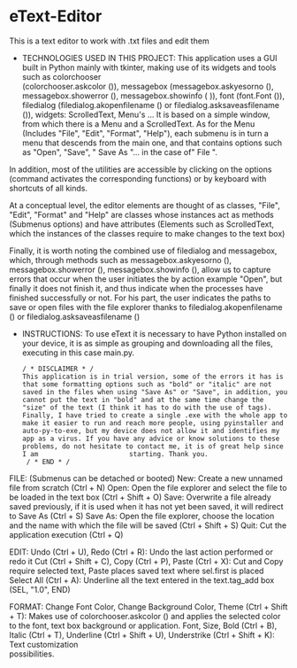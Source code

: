 # eText-Editor
This is a text editor to work with .txt files and edit them

* TECHNOLOGIES USED IN THIS PROJECT:
      This application uses a GUI built in Python mainly with tkinter, making use of its widgets and tools such as colorchooser    
      (colorchooser.askcolor ()), messagebox (messagebox.askyesorno (), messagebox.showerror (), messagebox.showinfo ( )), font (font.Font ()), 
      filedialog (filedialog.akopenfilename () or filedialog.asksaveasfilename ()), widgets: ScrolledText, Menu's ...
      It is based on a simple window, from which there is a Menu and a ScrolledText. As for the Menu (Includes "File", "Edit", "Format", 
      "Help"), each submenu is in turn a menu that descends from the main one, and that contains options such as "Open", "Save", " Save As "... 
      in the case of" File ".
      
 In addition, most of the utilities are accessible by clicking on the options (command activates the corresponding functions) or by
 keyboard with shortcuts of all kinds. 
      
 At a conceptual level, the editor elements are thought of as classes, "File", "Edit", "Format" and "Help" are classes whose instances act 
 as methods (Submenus options) and have attributes (Elements such as ScrolledText, which the instances of the classes require to make 
 changes to the text box) 
      
  Finally, it is worth noting the combined use of filedialog and messagebox, which, through methods such as messagebox.askyesorno (), 
  messagebox.showerror (), messagebox.showinfo (), allow us to capture errors that occur when the user initiates the by action example 
  "Open", but finally it does not finish it, and thus indicate when the processes have finished successfully or not. For his part, the user 
  indicates the paths to save or open files with the file explorer thanks to filedialog.akopenfilename () or filedialog.asksaveasfilename ()

* INSTRUCTIONS:
      To use eText it is necessary to have Python installed on your device, it is as simple as grouping and downloading all the files, executing       in this case main.py.

      / * DISCLAIMER * /
      This application is in trial version, some of the errors it has is that some formatting options such as "bold" or "italic" are not saved in the files when using "Save As" or "Save", in addition, you cannot put the text in "bold" and at the same time change the "size" of the text (I think it has to do with the use of tags). Finally, I have tried to create a single .exe with the whole app to make it easier to run and reach more people, using pyinstaller and auto-py-to-exe, but my device does not allow it and identifies my app as a virus. If you have any advice or know solutions to these problems, do not hesitate to contact me, it is of great help since I am                       starting. Thank you.
       / * END * /

FILE: (Submenus can be detached or booted)
      New: Create a new unnamed file from scratch (Ctrl + N)
      Open: Open the file explorer and select the file to be loaded in the text box (Ctrl + Shift + O)
      Save: Overwrite a file already saved previously, if it is used when it has not yet been saved, it will redirect to Save As (Ctrl + S)
      Save As: Open the file explorer, choose the location and the name with which the file will be saved (Ctrl + Shift + S)
      Quit: Cut the application execution (Ctrl + Q)
  
EDIT:
      Undo (Ctrl + U), Redo (Ctrl + R): Undo the last action performed or redo it
      Cut (Ctrl + Shift + C), Copy (Ctrl + P), Paste (Ctrl + X): Cut and Copy require selected text, Paste places saved text where sel.first is       placed
      Select All (Ctrl + A): Underline all the text entered in the text.tag_add box (SEL, "1.0", END)
 
FORMAT:
      Change Font Color, Change Background Color, Theme (Ctrl + Shift + T): Makes use of colorchooser.askcolor () and applies the selected color       to the font, text box background or application.
      Font, Size, Bold (Ctrl + B), Italic (Ctrl + T), Underline (Ctrl + Shift + U), Understrike (Ctrl + Shift + K): Text customization        
      possibilities.
